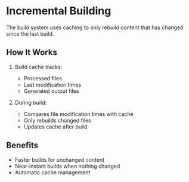 # Incremental Building

The build system uses caching to only rebuild content that has changed since the last build.

## How It Works

1. Build cache tracks:

   - Processed files
   - Last modification times
   - Generated output files

2. During build:
   - Compares file modification times with cache
   - Only rebuilds changed files
   - Updates cache after build

## Benefits

- Faster builds for unchanged content
- Near-instant builds when nothing changed
- Automatic cache management
